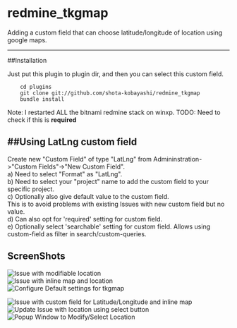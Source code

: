 # redmine_tkgmap

Adding a custom field that can choose latitude/longitude of location using google maps.

-----------------------------------------
##Installation

Just put this plugin to plugin dir, and then you can select this custom field.


```
    cd plugins  
    git clone git://github.com/shota-kobayashi/redmine_tkgmap  
    bundle install  
```
Note: I restarted ALL the bitnami redmine stack on winxp.
TODO: Need to check if this is **required**

##Using LatLng custom field
-------------------------
Create new "Custom Field" of type "LatLng" from Admininstration->"Custom Fields"->"New Custom Field".  
a) Need to select "Format" as "LatLng".  
b) Need to select your "project" name to add the custom field to your specific project.  
c) Optionally also give default value to the custom field.  
This is to avoid problems with existing Issues with new custom field but no value.  
d) Can also opt for 'required' setting for custom field.  
e) Optionally select 'searchable' setting for custom field. Allows using custom-field as filter in search/custom-queries. 

## ScreenShots
![Issue with modifiable location](https://raw.github.com/shota-kobayashi/redmine_tkgmap/master/assets/images/ss1.jpg)  
![Issue with inline map and location](https://raw.github.com/shota-kobayashi/redmine_tkgmap/master/assets/images/ss2.jpg)  
![Configure Default settings for tkgmap](https://raw.github.com/shota-kobayashi/redmine_tkgmap/master/assets/images/ss3.jpg)  


![Issue with custom field for Latitude/Longitude and inline map](https://f.cloud.github.com/assets/445260/2414895/4c4e20b6-aaef-11e3-9af8-273f98b7051c.JPG)  
![Update Issue with location using select button](https://f.cloud.github.com/assets/445260/2414894/4c4b0368-aaef-11e3-82e2-5bc38fe30c1d.JPG)  
![Popup Window to Modify/Select Location](https://f.cloud.github.com/assets/445260/2418159/b6fa0a6c-ab38-11e3-99fd-2eafc193e021.JPG)  

